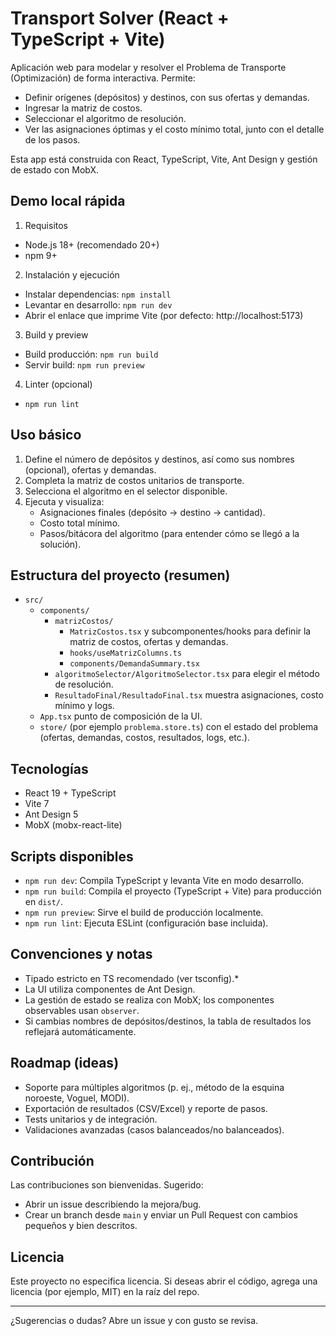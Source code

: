 # Transport Solver (React + TypeScript + Vite)

Aplicación web para modelar y resolver el Problema de Transporte (Optimización) de forma interactiva. Permite:
- Definir orígenes (depósitos) y destinos, con sus ofertas y demandas.
- Ingresar la matriz de costos.
- Seleccionar el algoritmo de resolución.
- Ver las asignaciones óptimas y el costo mínimo total, junto con el detalle de los pasos.

Esta app está construida con React, TypeScript, Vite, Ant Design y gestión de estado con MobX.

## Demo local rápida

1) Requisitos
- Node.js 18+ (recomendado 20+)
- npm 9+

2) Instalación y ejecución
- Instalar dependencias: `npm install`
- Levantar en desarrollo: `npm run dev`
- Abrir el enlace que imprime Vite (por defecto: http://localhost:5173)

3) Build y preview
- Build producción: `npm run build`
- Servir build: `npm run preview`

4) Linter (opcional)
- `npm run lint`

## Uso básico

1. Define el número de depósitos y destinos, así como sus nombres (opcional), ofertas y demandas.
2. Completa la matriz de costos unitarios de transporte.
3. Selecciona el algoritmo en el selector disponible.
4. Ejecuta y visualiza:
   - Asignaciones finales (depósito → destino → cantidad).
   - Costo total mínimo.
   - Pasos/bitácora del algoritmo (para entender cómo se llegó a la solución).

## Estructura del proyecto (resumen)

- `src/`
  - `components/`
    - `matrizCostos/`
      - `MatrizCostos.tsx` y subcomponentes/hooks para definir la matriz de costos, ofertas y demandas.
      - `hooks/useMatrizColumns.ts`
      - `components/DemandaSummary.tsx`
    - `algoritmoSelector/AlgoritmoSelector.tsx` para elegir el método de resolución.
    - `ResultadoFinal/ResultadoFinal.tsx` muestra asignaciones, costo mínimo y logs.
  - `App.tsx` punto de composición de la UI.
  - `store/` (por ejemplo `problema.store.ts`) con el estado del problema (ofertas, demandas, costos, resultados, logs, etc.).

## Tecnologías

- React 19 + TypeScript
- Vite 7
- Ant Design 5
- MobX (mobx-react-lite)

## Scripts disponibles

- `npm run dev`: Compila TypeScript y levanta Vite en modo desarrollo.
- `npm run build`: Compila el proyecto (TypeScript + Vite) para producción en `dist/`.
- `npm run preview`: Sirve el build de producción localmente.
- `npm run lint`: Ejecuta ESLint (configuración base incluida).

## Convenciones y notas

- Tipado estricto en TS recomendado (ver tsconfig).*  
- La UI utiliza componentes de Ant Design.
- La gestión de estado se realiza con MobX; los componentes observables usan `observer`.
- Si cambias nombres de depósitos/destinos, la tabla de resultados los reflejará automáticamente.

## Roadmap (ideas)

- Soporte para múltiples algoritmos (p. ej., método de la esquina noroeste, Voguel, MODI). 
- Exportación de resultados (CSV/Excel) y reporte de pasos.
- Tests unitarios y de integración.
- Validaciones avanzadas (casos balanceados/no balanceados).

## Contribución

Las contribuciones son bienvenidas. Sugerido:
- Abrir un issue describiendo la mejora/bug.
- Crear un branch desde `main` y enviar un Pull Request con cambios pequeños y bien descritos.

## Licencia

Este proyecto no especifica licencia. Si deseas abrir el código, agrega una licencia (por ejemplo, MIT) en la raíz del repo.

---

¿Sugerencias o dudas? Abre un issue y con gusto se revisa.
